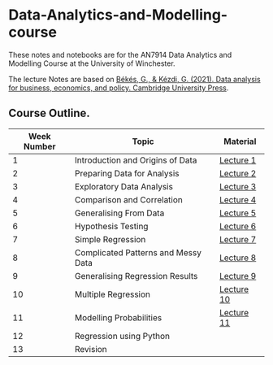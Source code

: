 # Data-Analytics-and-Modelling-course
These notes and notebooks are for the AN7914 Data Analytics and Modelling Course at the University of Winchester.

The lecture Notes are based on [Békés, G., & Kézdi, G. (2021). Data analysis for business, economics, and policy. Cambridge University Press](https://gabors-data-analysis.com/).

## Course Outline.

| Week Number | Topic                                  | Material |
|-------------|----------------------------------------|----------|
| 1      | Introduction and Origins of Data       | [Lecture 1](Lecture%20Notes/AN7914%20L01.pdf) |
| 2      | Preparing Data for Analysis            | [Lecture 2](Lecture%20Notes/AN7914%20L02.pdf) |
| 3      | Exploratory Data Analysis              | [Lecture 3](Lecture%20Notes/AN7914%20L03.pdf) |
| 4      | Comparison and Correlation             | [Lecture 4](Lecture%20Notes/AN7914%20L04.pdf) |
| 5      | Generalising From Data                 | [Lecture 5](Lecture%20Notes/AN7914%20L05.pdf) |
| 6      | Hypothesis Testing                     | [Lecture 6](Lecture%20Notes/AN7914%20L06.pdf) |
| 7      | Simple Regression                      | [Lecture 7](Lecture%20Notes/AN7914%20L07.pdf) |
| 8      | Complicated Patterns and Messy Data    | [Lecture 8](Lecture%20Notes/AN7914%20L08.pdf) |
| 9      | Generalising Regression Results        | [Lecture 9](Lecture%20Notes/AN7914%20L09.pdf) |
| 10     | Multiple Regression                    | [Lecture 10](Lecture%20Notes/AN7914%20L10.pdf) |
| 11     | Modelling Probabilities                | [Lecture 11](Lecture%20Notes/AN7914%20L11.pdf) |
| 12     | Regression using Python                | 
| 13     | Revision                               | 
